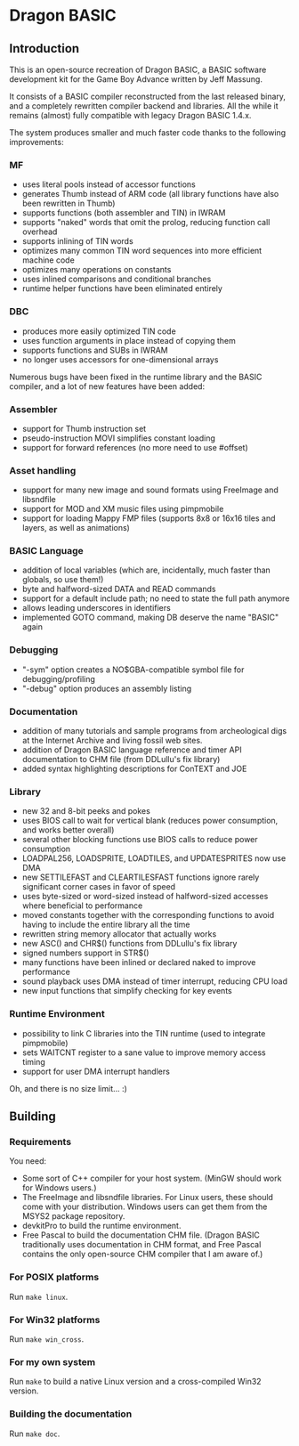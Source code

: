 # Dragon BASIC

## Introduction

This is an open-source recreation of Dragon BASIC, a BASIC software
development kit for the Game Boy Advance written by Jeff Massung.

It consists of a BASIC compiler reconstructed from the last released binary,
and a completely rewritten compiler backend and libraries.  All the while it
remains (almost) fully compatible with legacy Dragon BASIC 1.4.x.

The system produces smaller and much faster code thanks to the following
improvements:

### MF

- uses literal pools instead of accessor functions
- generates Thumb instead of ARM code (all library functions have also been
  rewritten in Thumb)
- supports functions (both assembler and TIN) in IWRAM
- supports "naked" words that omit the prolog, reducing function call
  overhead
- supports inlining of TIN words
- optimizes many common TIN word sequences into more efficient machine code
- optimizes many operations on constants
- uses inlined comparisons and conditional branches
- runtime helper functions have been eliminated entirely

### DBC

- produces more easily optimized TIN code
- uses function arguments in place instead of copying them
- supports functions and SUBs in IWRAM
- no longer uses accessors for one-dimensional arrays


Numerous bugs have been fixed in the runtime library and the BASIC compiler,
and a lot of new features have been added:

### Assembler

- support for Thumb instruction set
- pseudo-instruction MOVI simplifies constant loading
- support for forward references (no more need to use #offset)

### Asset handling

- support for many new image and sound formats using FreeImage and
  libsndfile
- support for MOD and XM music files using pimpmobile
- support for loading Mappy FMP files (supports 8x8 or 16x16 tiles and
  layers, as well as animations)

### BASIC Language

- addition of local variables (which are, incidentally, much faster than
  globals, so use them!)
- byte and halfword-sized DATA and READ commands
- support for a default include path; no need to state the full path anymore
- allows leading underscores in identifiers
- implemented GOTO command, making DB deserve the name "BASIC" again

### Debugging

- "-sym" option creates a NO$GBA-compatible symbol file for
  debugging/profiling
- "-debug" option produces an assembly listing

### Documentation

- addition of many tutorials and sample programs from archeological digs at
  the Internet Archive and living fossil web sites.
- addition of Dragon BASIC language reference and timer API documentation to
  CHM file (from DDLullu's fix library)
- added syntax highlighting descriptions for ConTEXT and JOE

### Library

- new 32 and 8-bit peeks and pokes
- uses BIOS call to wait for vertical blank (reduces power consumption, and
  works better overall)
- several other blocking functions use BIOS calls to reduce power
  consumption
- LOADPAL256, LOADSPRITE, LOADTILES, and UPDATESPRITES now use DMA
- new SETTILEFAST and CLEARTILESFAST functions ignore rarely significant
  corner cases in favor of speed
- uses byte-sized or word-sized instead of halfword-sized accesses where
  beneficial to performance
- moved constants together with the corresponding functions to avoid having
  to include the entire library all the time
- rewritten string memory allocator that actually works
- new ASC() and CHR$() functions from DDLullu's fix library
- signed numbers support in STR$()
- many functions have been inlined or declared naked to improve performance
- sound playback uses DMA instead of timer interrupt, reducing CPU load
- new input functions that simplify checking for key events

### Runtime Environment

- possibility to link C libraries into the TIN runtime (used to integrate
  pimpmobile)
- sets WAITCNT register to a sane value to improve memory access timing
- support for user DMA interrupt handlers


Oh, and there is no size limit... :)

## Building

### Requirements

You need:

- Some sort of C++ compiler for your host system. (MinGW should work for
  Windows users.)
- The FreeImage and libsndfile libraries.
  For Linux users, these should come with your distribution. Windows users
  can get them from the MSYS2 package repository.
- devkitPro to build the runtime environment.
- Free Pascal to build the documentation CHM file. (Dragon BASIC
  traditionally uses documentation in CHM format, and Free Pascal contains
  the only open-source CHM compiler that I am aware of.)

### For POSIX platforms

Run `make linux`.

### For Win32 platforms

Run `make win_cross`.

### For my own system

Run `make` to build a native Linux version and a cross-compiled Win32
version.

### Building the documentation

Run `make doc`.
